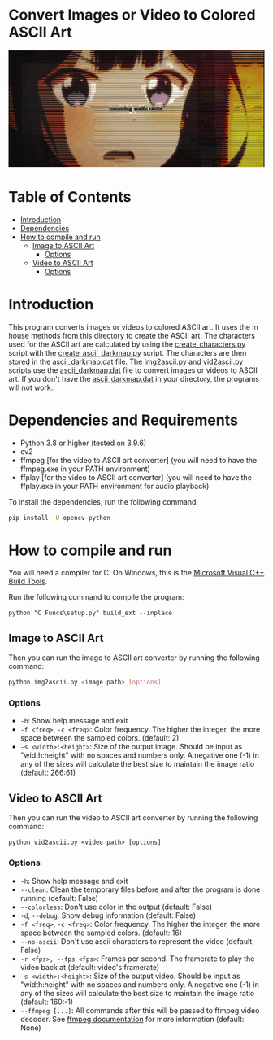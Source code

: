 # Convert Images or Video to Colored ASCII Art

![Sample Image](Images/image.png)

# Table of Contents
- [Introduction](#introduction)
- [Dependencies](#dependencies)
- [How to compile and run](#how-to-compile-and-run)
  - [Image to ASCII Art](#image-to-ascii-art)
    - [Options](#options)
  - [Video to ASCII Art](#video-to-ascii-art)
    - [Options](#options-1)


# Introduction
This program converts images or videos to colored ASCII art. It uses the in house methods from this directory to create the ASCII art. The characters used for the ASCII art are calculated by using the [create_characters.py](create_characters.py) script with the [create_ascii_darkmap.py](create_ascii_darkmap.py) script. The characters are then stored in the [ascii_darkmap.dat](ascii_darkmap.dat) file. The [img2ascii.py](img2ascii.py) and [vid2ascii.py](vid2ascii.py) scripts use the [ascii_darkmap.dat](ascii_darkmap.dat) file to convert images or videos to ASCII art. If you don't have the [ascii_darkmap.dat](ascii_darkmap.dat) in your directory, the programs will not work.

# Dependencies and Requirements
- Python 3.8 or higher (tested on 3.9.6)
- cv2
- ffmpeg [for the video to ASCII art converter] (you will need to have the ffmpeg.exe in your PATH environment)
- ffplay [for the video to ASCII art converter] (you will need to have the ffplay.exe in your PATH environment for audio playback)

To install the dependencies, run the following command:
```bash
pip install -U opencv-python
```

# How to compile and run
You will need a compiler for C. On Windows, this is the [Microsoft Visual C++ Build Tools](https://visualstudio.microsoft.com/visual-cpp-build-tools/).

Run the following command to compile the program:
```
python "C Funcs\setup.py" build_ext --inplace
```

## Image to ASCII Art
Then you can run the image to ASCII art converter by running the following command:
```bash
python img2ascii.py <image path> [options]
```

### Options
- `-h`: Show help message and exit
- `-f <freq>`, `-c <freq>`: Color frequency. The higher the integer, the more space between the sampled colors. (default: 2)
- `-s <width>:<height>`: Size of the output image. Should be input as "width:height" with no spaces and numbers only. A negative one (-1) in any of the sizes will calculate the best size to maintain the image ratio (default: 266:61)

## Video to ASCII Art
Then you can run the video to ASCII art converter by running the following command:
```shell
python vid2ascii.py <video path> [options]
```

### Options
- `-h`: Show help message and exit
- `--clean`: Clean the temporary files before and after the program is done running (default: False)
- `--colorless`: Don't use color in the output (default: False)
- `-d`, `--debug`: Show debug information (default: False)
- `-f <freq>`, `-c <freq>`: Color frequency. The higher the integer, the more space between the sampled colors. (default: 16)
- `--no-ascii`: Don't use ascii characters to represent the video (default: False)
- `-r <fps>, --fps <fps>`: Frames per second. The framerate to play the video back at (default: video's framerate)
- `-s <width>:<height>`: Size of the output video. Should be input as "width:height" with no spaces and numbers only. A negative one (-1) in any of the sizes will calculate the best size to maintain the image ratio (default: 160:-1)
- `--ffmpeg [...]`: All commands after this will be passed to ffmpeg video decoder. See [ffmpeg documentation](https://ffmpeg.org/ffmpeg.html) for more information (default: None)